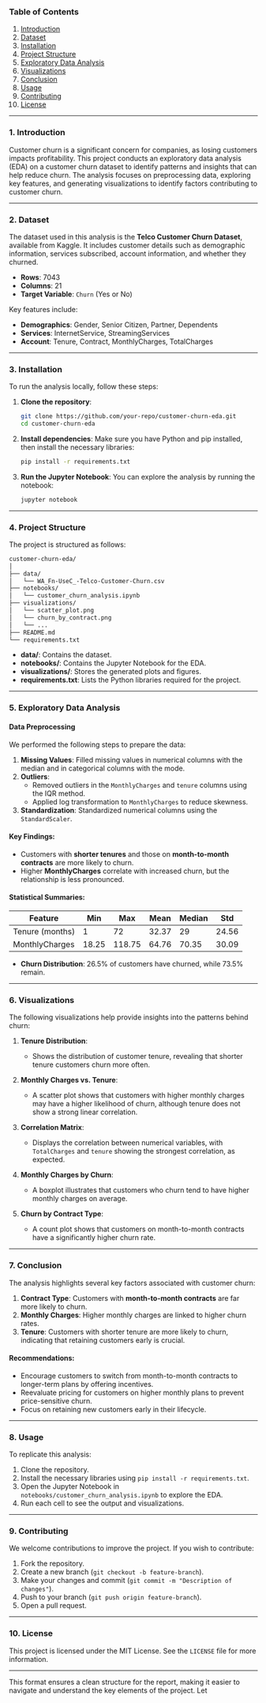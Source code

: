 ### **Table of Contents**
1. [Introduction](#introduction)
2. [Dataset](#dataset)
3. [Installation](#installation)
4. [Project Structure](#project-structure)
5. [Exploratory Data Analysis](#exploratory-data-analysis)
6. [Visualizations](#visualizations)
7. [Conclusion](#conclusion)
8. [Usage](#usage)
9. [Contributing](#contributing)
10. [License](#license)

---

### **1. Introduction**
Customer churn is a significant concern for companies, as losing customers impacts profitability. This project conducts an exploratory data analysis (EDA) on a customer churn dataset to identify patterns and insights that can help reduce churn. The analysis focuses on preprocessing data, exploring key features, and generating visualizations to identify factors contributing to customer churn.

---

### **2. Dataset**
The dataset used in this analysis is the **Telco Customer Churn Dataset**, available from Kaggle. It includes customer details such as demographic information, services subscribed, account information, and whether they churned.

- **Rows**: 7043
- **Columns**: 21
- **Target Variable**: `Churn` (Yes or No)

Key features include:
- **Demographics**: Gender, Senior Citizen, Partner, Dependents
- **Services**: InternetService, StreamingServices
- **Account**: Tenure, Contract, MonthlyCharges, TotalCharges

---

### **3. Installation**
To run the analysis locally, follow these steps:

1. **Clone the repository**:
   ```bash
   git clone https://github.com/your-repo/customer-churn-eda.git
   cd customer-churn-eda
   ```

2. **Install dependencies**:
   Make sure you have Python and pip installed, then install the necessary libraries:
   ```bash
   pip install -r requirements.txt
   ```

3. **Run the Jupyter Notebook**:
   You can explore the analysis by running the notebook:
   ```bash
   jupyter notebook
   ```

---

### **4. Project Structure**
The project is structured as follows:

```bash
customer-churn-eda/
│
├── data/
│   └── WA_Fn-UseC_-Telco-Customer-Churn.csv
├── notebooks/
│   └── customer_churn_analysis.ipynb
├── visualizations/
│   └── scatter_plot.png
│   └── churn_by_contract.png
│   └── ...
├── README.md
└── requirements.txt
```

- **data/**: Contains the dataset.
- **notebooks/**: Contains the Jupyter Notebook for the EDA.
- **visualizations/**: Stores the generated plots and figures.
- **requirements.txt**: Lists the Python libraries required for the project.

---

### **5. Exploratory Data Analysis**

#### **Data Preprocessing**
We performed the following steps to prepare the data:
1. **Missing Values**: Filled missing values in numerical columns with the median and in categorical columns with the mode.
2. **Outliers**: 
   - Removed outliers in the `MonthlyCharges` and `tenure` columns using the IQR method.
   - Applied log transformation to `MonthlyCharges` to reduce skewness.
3. **Standardization**: Standardized numerical columns using the `StandardScaler`.

#### **Key Findings:**
- Customers with **shorter tenures** and those on **month-to-month contracts** are more likely to churn.
- Higher **MonthlyCharges** correlate with increased churn, but the relationship is less pronounced.

#### **Statistical Summaries**:
| Feature        | Min  | Max  | Mean  | Median | Std   |
|----------------|------|------|-------|--------|-------|
| Tenure (months)| 1    | 72   | 32.37 | 29     | 24.56 |
| MonthlyCharges | 18.25| 118.75| 64.76 | 70.35  | 30.09 |

- **Churn Distribution**: 26.5% of customers have churned, while 73.5% remain.

---

### **6. Visualizations**

The following visualizations help provide insights into the patterns behind churn:

1. **Tenure Distribution**:
   - Shows the distribution of customer tenure, revealing that shorter tenure customers churn more often.



2. **Monthly Charges vs. Tenure**:
   - A scatter plot shows that customers with higher monthly charges may have a higher likelihood of churn, although tenure does not show a strong linear correlation.

  

3. **Correlation Matrix**:
   - Displays the correlation between numerical variables, with `TotalCharges` and `tenure` showing the strongest correlation, as expected.



4. **Monthly Charges by Churn**:
   - A boxplot illustrates that customers who churn tend to have higher monthly charges on average.

  

5. **Churn by Contract Type**:
   - A count plot shows that customers on month-to-month contracts have a significantly higher churn rate.



---

### **7. Conclusion**

The analysis highlights several key factors associated with customer churn:
1. **Contract Type**: Customers with **month-to-month contracts** are far more likely to churn.
2. **Monthly Charges**: Higher monthly charges are linked to higher churn rates.
3. **Tenure**: Customers with shorter tenure are more likely to churn, indicating that retaining customers early is crucial.

#### **Recommendations**:
- Encourage customers to switch from month-to-month contracts to longer-term plans by offering incentives.
- Reevaluate pricing for customers on higher monthly plans to prevent price-sensitive churn.
- Focus on retaining new customers early in their lifecycle.

---

### **8. Usage**

To replicate this analysis:
1. Clone the repository.
2. Install the necessary libraries using `pip install -r requirements.txt`.
3. Open the Jupyter Notebook in `notebooks/customer_churn_analysis.ipynb` to explore the EDA.
4. Run each cell to see the output and visualizations.

---

### **9. Contributing**

We welcome contributions to improve the project. If you wish to contribute:
1. Fork the repository.
2. Create a new branch (`git checkout -b feature-branch`).
3. Make your changes and commit (`git commit -m "Description of changes"`).
4. Push to your branch (`git push origin feature-branch`).
5. Open a pull request.

---

### **10. License**

This project is licensed under the MIT License. See the `LICENSE` file for more information.

---

This format ensures a clean structure for the report, making it easier to navigate and understand the key elements of the project. Let 
